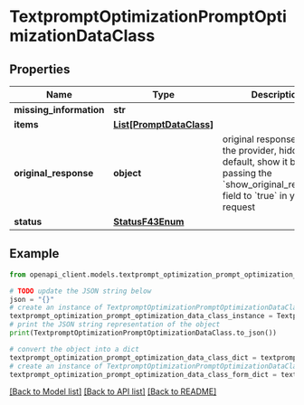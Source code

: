 # TextpromptOptimizationPromptOptimizationDataClass


## Properties

Name | Type | Description | Notes
------------ | ------------- | ------------- | -------------
**missing_information** | **str** |  | 
**items** | [**List[PromptDataClass]**](PromptDataClass.md) |  | [optional] 
**original_response** | **object** | original response sent by the provider, hidden by default, show it by passing the &#x60;show_original_response&#x60; field to &#x60;true&#x60; in your request | [optional] 
**status** | [**StatusF43Enum**](StatusF43Enum.md) |  | 

## Example

```python
from openapi_client.models.textprompt_optimization_prompt_optimization_data_class import TextpromptOptimizationPromptOptimizationDataClass

# TODO update the JSON string below
json = "{}"
# create an instance of TextpromptOptimizationPromptOptimizationDataClass from a JSON string
textprompt_optimization_prompt_optimization_data_class_instance = TextpromptOptimizationPromptOptimizationDataClass.from_json(json)
# print the JSON string representation of the object
print(TextpromptOptimizationPromptOptimizationDataClass.to_json())

# convert the object into a dict
textprompt_optimization_prompt_optimization_data_class_dict = textprompt_optimization_prompt_optimization_data_class_instance.to_dict()
# create an instance of TextpromptOptimizationPromptOptimizationDataClass from a dict
textprompt_optimization_prompt_optimization_data_class_form_dict = textprompt_optimization_prompt_optimization_data_class.from_dict(textprompt_optimization_prompt_optimization_data_class_dict)
```
[[Back to Model list]](../README.md#documentation-for-models) [[Back to API list]](../README.md#documentation-for-api-endpoints) [[Back to README]](../README.md)


